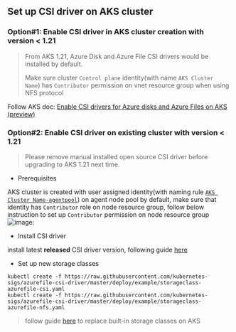 ## Set up CSI driver on AKS cluster

### Option#1: Enable CSI driver in AKS cluster creation with version < 1.21
> From AKS 1.21, Azure Disk and Azure File CSI drivers would be installed by default.
> 
> Make sure cluster `Control plane` identity(with name `AKS Cluster Name`) has `Contributor` permission on vnet resource group when using NFS protocol
> 
Follow AKS doc: [Enable CSI drivers for Azure disks and Azure Files on AKS (preview)](https://docs.microsoft.com/en-us/azure/aks/csi-storage-drivers) 

### Option#2: Enable CSI driver on existing cluster with version < 1.21
> Please remove manual installed open source CSI driver before upgrading to AKS 1.21 next time.
 - Prerequisites

AKS cluster is created with user assigned identity(with naming rule [`AKS Cluster Name-agentpool`](https://docs.microsoft.com/en-us/azure/aks/use-managed-identity#summary-of-managed-identities)) on agent node pool by default, make sure that identity has `Contributor` role on node resource group, follow below instruction to set up `Contributor` permission on node resource group
![image](https://user-images.githubusercontent.com/4178417/120978367-f68f0a00-c7a6-11eb-8e87-89247d1ddc0b.png):


 - Install CSI driver

install latest **released** CSI driver version, following guide [here](./install-azurefile-csi-driver.md)

 - Set up new storage classes
```console
kubectl create -f https://raw.githubusercontent.com/kubernetes-sigs/azurefile-csi-driver/master/deploy/example/storageclass-azurefile-csi.yaml
kubectl create -f https://raw.githubusercontent.com/kubernetes-sigs/azurefile-csi-driver/master/deploy/example/storageclass-azurefile-nfs.yaml
```
 > follow guide [here](https://github.com/Azure/AKS/issues/118#issuecomment-708257760) to replace built-in storage classes on AKS
